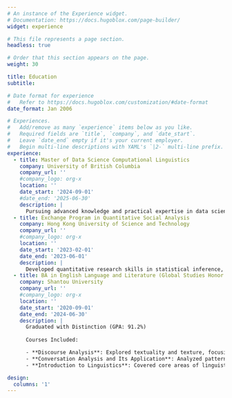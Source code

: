 ```yaml
---
# An instance of the Experience widget.
# Documentation: https://docs.hugoblox.com/page-builder/
widget: experience

# This file represents a page section.
headless: true

# Order that this section appears on the page.
weight: 30

title: Education
subtitle:

# Date format for experience
#   Refer to https://docs.hugoblox.com/customization/#date-format
date_format: Jan 2006

# Experiences.
#   Add/remove as many `experience` items below as you like.
#   Required fields are `title`, `company`, and `date_start`.
#   Leave `date_end` empty if it's your current employer.
#   Begin multi-line descriptions with YAML's `|2-` multi-line prefix.
experience:
  - title: Master of Data Science Computational Linguistics
    company: University of British Columbia
    company_url: ''
    #company_logo: org-x
    location: ''
    date_start: '2024-09-01'
    #date_end: '2025-06-30'
    description: |
      Pursuing advanced knowledge and practical expertise in data science with a focus on computational linguistics, exploring areas such as natural language processing (NLP), machine learning, and data analysis techniques.
  - title: Exchange Program in Quantitative Social Analysis
    company: Hong Kong University of Science and Technology
    company_url: ''
    #company_logo: org-x
    location: ''
    date_start: '2023-02-01'
    date_end: '2023-06-01'
    description: | 
      Developed quantitative research skills in statistical inference, including t-tests and ANOVA. Specialized in demography and epidemiology, exploring the interplay between population dynamics and health outcomes.
  - title: BA in English Language and Literature (Global Studies Honor Program)
    company: Shantou University
    company_url: ''
    #company_logo: org-x
    location: ''
    date_start: '2020-09-01'
    date_end: '2024-06-30'
    description: | 
      Graduated with Distinction (GPA: 91.2%)
      
      Courses Included:  

      - **Discourse Analysis**: Explored textuality and texture, focusing on discourse structure, coherence, and cohesion.  
      - **Conversation Analysis and Its Application**: Analyzed patterns and organization of spoken interactions, including turn-taking, repairs, and the implicit rules of conversation.  
      - **Introduction to Linguistics**: Covered core areas of linguistics, including Phonetics, Phonology, Morphology, Semantics, Syntax, and Pragmatics.

design:
  columns: '1'
---
```

